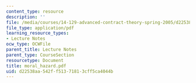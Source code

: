 ```yaml
---
content_type: resource
description: ''
file: /media/courses/14-129-advanced-contract-theory-spring-2005/d22538aa542ff51371813cff5ca4044b_moral_hazard.pdf
file_type: application/pdf
learning_resource_types:
- Lecture Notes
ocw_type: OCWFile
parent_title: Lecture Notes
parent_type: CourseSection
resourcetype: Document
title: moral_hazard.pdf
uid: d22538aa-542f-f513-7181-3cff5ca4044b
---
```

